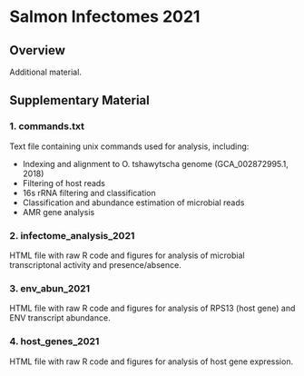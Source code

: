 # Salmon Infectomes 2021

<h2>Overview</h2>

<p>Additional material.</p>

<h2>Supplementary Material</h2>

<h3>1. commands.txt</h3>

<p>Text file containing unix commands used for analysis, including:</p>

- Indexing and alignment to O. tshawytscha genome (GCA_002872995.1, 2018)
- Filtering of host reads
- 16s rRNA filtering and classification
- Classification and abundance estimation of microbial reads
- AMR gene analysis 

<h3>2. infectome_analysis_2021</h3>

<p>HTML file with raw R code and figures for analysis of microbial transcriptonal activity and presence/absence.</p>

<h3>3. env_abun_2021</h3>

<p>HTML file with raw R code and figures for analysis of RPS13 (host gene) and ENV transcript abundance.</p>

<h3>4. host_genes_2021</h3>

<p>HTML file with raw R code and figures for analysis of host gene expression.</p>
